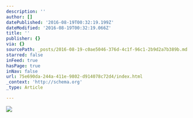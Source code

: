 ```yaml
---
description: ''
author: []
datePublished: '2016-08-19T00:32:19.199Z'
dateModified: '2016-08-19T00:32:19.066Z'
title: ''
publisher: {}
via: {}
sourcePath: _posts/2016-08-19-c0ae5046-376d-4c1f-96c1-2b9d2a7b389b.md
starred: false
inFeed: true
hasPage: true
inNav: false
url: 75e690da-244a-411e-9802-d914078c72d4/index.html
_context: 'http://schema.org'
_type: Article

---
```

![](https://the-grid-user-content.s3-us-west-2.amazonaws.com/3cbc232f-605f-4b4c-b2cd-7b75151d1a51.png)